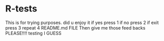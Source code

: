 # R-tests
This is for trying purposes. 
did u enjoy it 
if yes press 1 
if no press 2
if exit press 3
repeat 4
README.md FILE Then give me those feed backs PLEASE!!!!
testing I GUESS 